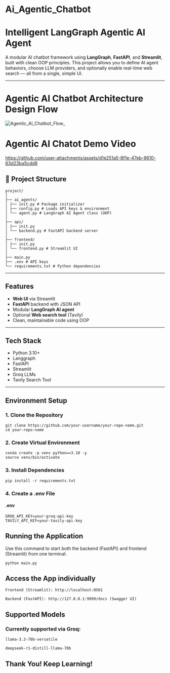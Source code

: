# Ai_Agentic_Chatbot

# Intelligent LangGraph Agentic AI Agent

A modular AI chatbot framework using **LangGraph**, **FastAPI**, and **Streamlit**, built with clean OOP principles. This project allows you to define AI agent behaviors, choose LLM providers, and optionally enable real-time web search — all from a single, simple UI.

---

# Agentic AI Chatbot Architecture Design Flow

![Agentic_AI_Chatbot_Flow_](https://github.com/user-attachments/assets/6d777c1d-9d09-491c-815f-61dd82e885a2)

# Agentic AI Chatot Demo Video

https://github.com/user-attachments/assets/d1e251a5-8f1e-47eb-9610-63d23ba5cdd8

## 📁 Project Structure

    project/
    │
    ├── ai_agents/
    │ ├── init.py # Package initializer
    │ ├── config.py # Loads API keys & environment
    │ └── agent.py # LangGraph AI Agent class (OOP)
    │
    ├── api/
    │ ├── init.py
    │ └── backend.py # FastAPI backend server
    │
    ├── frontend/
    │ ├── init.py
    │ └── frontend.py # Streamlit UI
    │
    ├── main.py
    ├── .env # API keys
    └── requirements.txt # Python dependencies


---

## Features

- **Web UI** via Streamlit
- **FastAPI** backend with JSON API
- Modular **LangGraph AI agent**
- Optional **Web search tool** (Tavily)
- Clean, maintainable code using OOP

---

## Tech Stack

- Python 3.10+
- Langgraph
- FastAPI
- Streamlit
- Groq LLMs
- Tavily Search Tool

---

## Environment Setup

### 1. Clone the Repository

    git clone https://github.com/your-username/your-repo-name.git
    cd your-repo-name

### 2. Create Virtual Environment

    conda create -p venv python==3.10 -y
    source venv/bin/activate 
    
### 3. Install Dependencies

    pip install -r requirements.txt

### 4. Create a .env File

  #### .env
    GROQ_API_KEY=your-groq-api-key
    TAVILY_API_KEY=your-tavily-api-key
 
## Running the Application
Use this command to start both the backend (FastAPI) and frontend (Streamlit) from one terminal:

    python main.py


## Access the App individually

    Frontend (Streamlit): http://localhost:8501
    
    Backend (FastAPI): http://127.0.0.1:9999/docs (Swagger UI)

## Supported Models

### Currently supported via Groq:

    llama-3.3-70b-versatile
    
    deepseek-r1-distill-llama-70b

## Thank You! Keep Learning!

